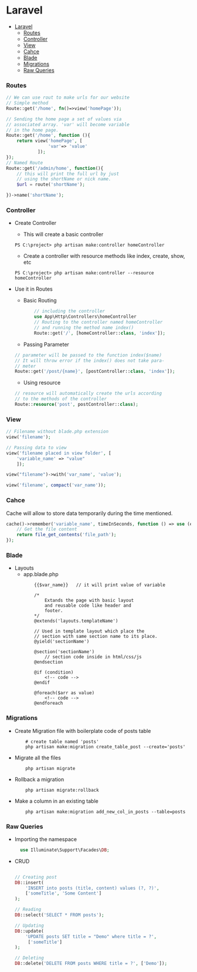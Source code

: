 # Laravel

- [Laravel](#laravel)
    - [Routes](#routes)
    - [Controller](#controller)
    - [View](#view)
    - [Cahce](#cahce)
    - [Blade](#blade)
    - [Migrations](#migrations)
    - [Raw Queries](#raw-queries)

### Routes

```php
// We can use rout to make urls for our website
// Simple method
Route::get('/home', fn()=>view('homePage'));

// Sending the home page a set of values via
// associated array. 'var' will become variable
// in the home page.
Route::get('/home', function (){
    return view('homePage', [
                'var'=> 'value'
            ]);
});
// Named Route
Route::get('/admin/home', function(){
    // this will print the full url by just
    // using the shortName or nick name.
    $url = route('shortName');

})->name('shortName');
```

### Controller

* Create Controller
    * This will create a basic controller
    ```console
    PS C:\project> php artisan make:controller homeController
    ```

    * Create a controller with resource methods like index, create, show, etc
    ```console
    PS C:\project> php artisan make:controller --resource homeController
    ```
* Use it in Routes
  * Basic Routing
    ```php
        // including the controller
        use App\Http\Controllers\homeController
        // Routing to the controller named homeController
        // and running the method name index()
        Route::get('/', [homeController::class, 'index']);
    ```

  * Passing Parameter
  ```php
  // parameter will be passed to the function index($name)
  // It will throw error if the index() does not take para-
  // meter
  Route::get('/post/{name}', [postController::class, 'index']);
  ```

  * Using resource
  ```php
  // resource will automatically create the urls according
  // to the methods of the controller
  Route::resource('post', postController::class);
  ```

### View

```php
// Filename without blade.php extension
view('filename');

// Passing data to view
view('filename placed in view folder', [
    'variable_name' => "value"
    ]);

view("filename")->with('var_name', 'value');

view('filename', compact('var_name'));
```

### Cahce

Cache will allow to store data temporarily during the time mentioned.

```php
cache()->remember('variable_name', timeInSeconds, function () => use (external_variables){
    // Get the file content
    return file_get_contents('file_path');
});
```

### Blade

* Layouts
  * app.blade.php
    ```blade
        {{$var_name}}   // it will print value of variable

        /* 
            Extands the page with basic layout
            and reusable code like header and
            footer.
        */
        @extends('layouts.templateName')

        // Used in template layout which place the
        // section with same section name to its place.
        @yield('sectionName')

        @section('sectionName')
            // section code inside in html/css/js
        @endsection

        @if (condition)
            <!-- code -->
        @endif

        @foreach($arr as value)
            <!-- code -->
        @endforeach
    ```

### Migrations


* Create Migration file with boilerplate code of posts table
    ```console
        # create table named 'posts'
        php artisan make:migration create_table_post --create='posts'
    ```
* Migrate all the files
    ```console
        php artisan migrate
    ```

* Rollback a migration
    ```console
        php artisan migrate:rollback
    ```

* Make a column in an existing table
    ```console
        php artisan make:migration add_new_col_in_posts --table=posts
    ```
### Raw Queries

* Importing the namespace
    ```php
      use Illuminate\Support\Facades\DB;
    ```
* CRUD
    ```php

    // Creating post
    DB::insert(
        'INSERT into posts (title, content) values (?, ?)',
        ['someTitle', 'Some Content']
    );    
    
    // Reading
    DB::select('SELECT * FROM posts');

    // Updating
    DB::update(
        'UPDATE posts SET title = "Demo" where title = ?',
         ['someTitle']
    );

    // Deleting
    DB::delete('DELETE FROM posts WHERE title = ?', ['Demo']);
    ```